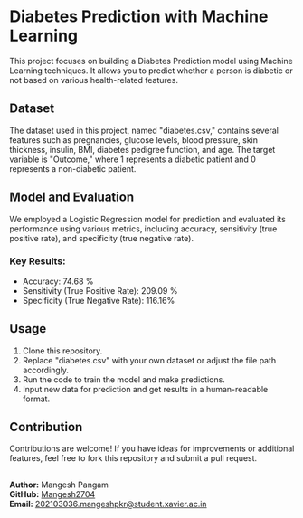 # Diabetes Prediction with Machine Learning

This project focuses on building a Diabetes Prediction model using Machine Learning techniques. It allows you to predict whether a person is diabetic or not based on various health-related features.

## Dataset

The dataset used in this project, named "diabetes.csv," contains several features such as pregnancies, glucose levels, blood pressure, skin thickness, insulin, BMI, diabetes pedigree function, and age. The target variable is "Outcome," where 1 represents a diabetic patient and 0 represents a non-diabetic patient.

## Model and Evaluation

We employed a Logistic Regression model for prediction and evaluated its performance using various metrics, including accuracy, sensitivity (true positive rate), and specificity (true negative rate).

### Key Results:
- Accuracy: 74.68 %
- Sensitivity (True Positive Rate): 209.09 %
- Specificity (True Negative Rate): 116.16%

## Usage

1. Clone this repository.
2. Replace "diabetes.csv" with your own dataset or adjust the file path accordingly.
3. Run the code to train the model and make predictions.
4. Input new data for prediction and get results in a human-readable format.

## Contribution

Contributions are welcome! If you have ideas for improvements or additional features, feel free to fork this repository and submit a pull request.

##
**Author:** Mangesh Pangam  
**GitHub:** [Mangesh2704](https://github.com/Mangesh2704)  
**Email:** 202103036.mangeshpkr@student.xavier.ac.in
